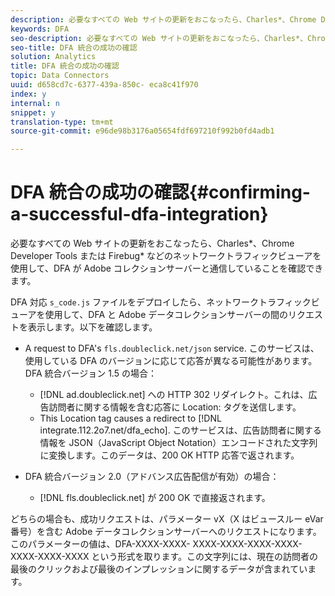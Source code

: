 ```yaml
---
description: 必要なすべての Web サイトの更新をおこなったら、Charles*、Chrome Developer Tools または Firebug* などのネットワークトラフィックビューアを使用して、DFA が Adobe コレクションサーバーと通信していることを確認できます。
keywords: DFA
seo-description: 必要なすべての Web サイトの更新をおこなったら、Charles*、Chrome Developer Tools または Firebug* などのネットワークトラフィックビューアを使用して、DFA が Adobe コレクションサーバーと通信していることを確認できます。
seo-title: DFA 統合の成功の確認
solution: Analytics
title: DFA 統合の成功の確認
topic: Data Connectors
uuid: d658cd7c-6377-439a-850c- eca8c41f970
index: y
internal: n
snippet: y
translation-type: tm+mt
source-git-commit: e96de98b3176a05654fdf697210f992b0fd4adb1

---
```



# DFA 統合の成功の確認{#confirming-a-successful-dfa-integration}

必要なすべての Web サイトの更新をおこなったら、Charles*、Chrome Developer Tools または Firebug* などのネットワークトラフィックビューアを使用して、DFA が Adobe コレクションサーバーと通信していることを確認できます。

DFA 対応 `s_code.js` ファイルをデプロイしたら、ネットワークトラフィックビューアを使用して、DFA と Adobe データコレクションサーバーの間のリクエストを表示します。以下を確認します。

* A request to DFA's `fls.doubleclick.net/json` service. このサービスは、使用している DFA のバージョンに応じて応答が異なる可能性があります。DFA 統合バージョン 1.5 の場合：

   * [!DNL ad.doubleclick.net] への HTTP 302 リダイレクト。これは、広告訪問者に関する情報を含む応答に Location: タグを送信します。
   * This Location tag causes a redirect to [!DNL integrate.112.2o7.net/dfa_echo]. このサービスは、広告訪問者に関する情報を JSON（JavaScript Object Notation）エンコードされた文字列に変換します。このデータは、200 OK HTTP 応答で返されます。

* DFA 統合バージョン 2.0（アドバンス広告配信が有効）の場合：

   * [!DNL fls.doubleclick.net] が 200 OK で直接返されます。

どちらの場合も、成功リクエストは、パラメーター vX（X はビュースルー eVar 番号）を含む Adobe データコレクションサーバーへのリクエストになります。このパラメーターの値は、DFA-XXXX-XXXX- XXXX-XXXX-XXXX-XXXX-XXXX-XXXX-XXXX という形式を取ります。この文字列には、現在の訪問者の最後のクリックおよび最後のインプレッションに関するデータが含まれています。
